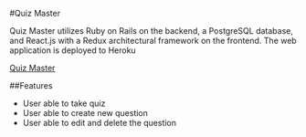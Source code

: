 #Quiz Master

Quiz Master utilizes Ruby on Rails on the backend, a PostgreSQL database, and React.js with a Redux architectural framework on the frontend. The web application is deployed to Heroku

[Quiz Master](https://quizmaster1.herokuapp.com/#/)

##Features
* User able to take quiz
* User able to create new question 
* User able to edit and delete the question

